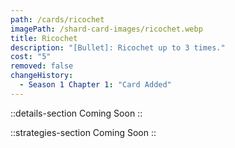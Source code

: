```yaml
---
path: /cards/ricochet
imagePath: /shard-card-images/ricochet.webp
title: Ricochet
description: "[Bullet]: Ricochet up to 3 times."
cost: "5"
removed: false
changeHistory:
  - Season 1 Chapter 1: "Card Added"
---
```


::details-section
Coming Soon
::

::strategies-section
Coming Soon
::
